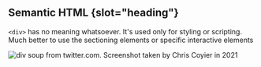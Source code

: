 ## Semantic HTML {slot="heading"}

`<div>` has no meaning whatsoever. It's used only for styling or scripting. Much 
better to use the sectioning elements or specific interactive elements

![div soup from twitter.com. Screenshot taken by Chris Coyier in 
2021](divsoup.webp)
